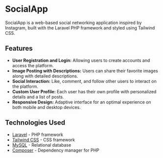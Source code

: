 # SocialApp

SocialApp is a web-based social networking application inspired by Instagram, built with the Laravel PHP framework and styled using Tailwind CSS.


## Features

- **User Registration and Login:** Allowing users to create accounts and access the platform.
- **Image Posting with Descriptions:** Users can share their favorite images along with detailed descriptions.
- **Social Interaction:** Like, comment, and follow other users to interact on the platform.
- **Custom User Profile:** Each user has their own profile with personalized details and a list of posts.
- **Responsive Design:** Adaptive interface for an optimal experience on both mobile and desktop devices.


## Technologies Used

- [Laravel](https://laravel.com/) - PHP framework
- [Tailwind CSS](https://tailwindcss.com/) - CSS framework
- [MySQL](https://www.mysql.com/) - Relational database
- [Composer](https://getcomposer.org/) - Dependency manager for PHP
